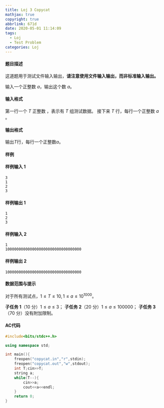 ```yaml
---
title: Loj 3 Copycat
mathjax: true
copyright: true
abbrlink: 671d
date: 2020-05-01 11:14:09
tags: 
  - Loj
  - Test Problem
categories: Loj 
---
```


#### 题目描述

这道题用于测试文件输入输出，**请注意使用文件输入输出，而非标准输入输出。**

输入一个正整数 $a$，输出这个数 $a$。

#### 输入格式

第一行一个 $T$ 正整数 ，表示有 $T$ 组测试数据。
接下来 $T$ 行，每行一个正整数 $a$ 。

#### 输出格式

输出$T$行，每行一个正整数$a$。

<!--more-->

#### 样例

#### 样例输入 1

```
3
1
2
3
```

#### 样例输出 1

```
1
2
3
```

#### 样例输入 2

```
1
1000000000000000000000000000000000
```

#### 样例输出 2

```
1000000000000000000000000000000000
```

#### 数据范围与提示

对于所有测试点，$1\leq T \leq 10, 1 \leq a \leq 10^{1000}$。

**子任务 1**（10 分）$1\leq a \leq 3$；
**子任务 2**（20 分）$1\leq a \leq 100000$；
**子任务 3**（70 分）没有附加限制。



#### AC代码

```c++
#include<bits/stdc++.h>

using namespace std;

int main(){
	freopen("copycat.in","r",stdin);
	freopen("copycat.out","w",stdout);
	int T;cin>>T;
	string a;
	while(T--){
		cin>>a;
		cout<<a<<endl;
	}
	return 0;
}
```

